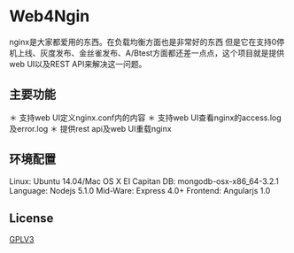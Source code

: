 # Web4Ngin
nginx是大家都爱用的东西。在负载均衡方面也是非常好的东西 但是它在支持0停机上线、灰度发布、金丝雀发布、A/Btest方面都还差一点点，这个项目就是提供web UI以及REST API来解决这一问题。

## 主要功能
＊ 支持web UI定义nginx.conf内的内容
＊ 支持web UI查看nginx的access.log及error.log
＊ 提供rest api及web UI重载nginx

## 环境配置
Linux: Ubuntu 14.04/Mac OS X EI Capitan
DB: mongodb-osx-x86_64-3.2.1
Language: Nodejs 5.1.0
Mid-Ware: Express 4.0+
Frontend: Angularjs 1.0

## License
[GPLV3]()
